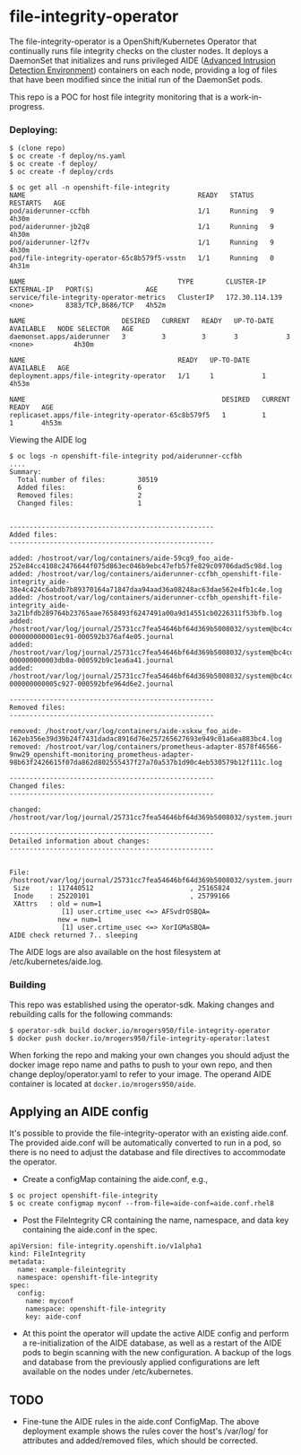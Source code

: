 # file-integrity-operator
The file-integrity-operator is a OpenShift/Kubernetes Operator that continually runs file integrity checks on the cluster nodes. It deploys a DaemonSet that initializes and runs privileged AIDE ([Advanced Intrusion Detection Environment](https://aide.github.io)) containers on each node, providing a log of files that have been modified since the initial run of the DaemonSet pods.

This repo is a POC for host file integrity monitoring that is a work-in-progress.

### Deploying:
```
$ (clone repo)
$ oc create -f deploy/ns.yaml
$ oc create -f deploy/
$ oc create -f deploy/crds

$ oc get all -n openshift-file-integrity
NAME                                           READY   STATUS    RESTARTS   AGE
pod/aiderunner-ccfbh                           1/1     Running   9          4h30m
pod/aiderunner-jb2q8                           1/1     Running   9          4h30m
pod/aiderunner-l2f7v                           1/1     Running   9          4h30m
pod/file-integrity-operator-65c8b579f5-vsstn   1/1     Running   0          4h31m

NAME                                      TYPE        CLUSTER-IP       EXTERNAL-IP   PORT(S)             AGE
service/file-integrity-operator-metrics   ClusterIP   172.30.114.139   <none>        8383/TCP,8686/TCP   4h52m

NAME                        DESIRED   CURRENT   READY   UP-TO-DATE   AVAILABLE   NODE SELECTOR   AGE
daemonset.apps/aiderunner   3         3         3       3            3           <none>          4h30m

NAME                                      READY   UP-TO-DATE   AVAILABLE   AGE
deployment.apps/file-integrity-operator   1/1     1            1           4h53m

NAME                                                 DESIRED   CURRENT   READY   AGE
replicaset.apps/file-integrity-operator-65c8b579f5   1         1         1       4h53m
```

Viewing the AIDE log
```
$ oc logs -n openshift-file-integrity pod/aiderunner-ccfbh
....
Summary:
  Total number of files:        30519
  Added files:                  6
  Removed files:                2
  Changed files:                1


---------------------------------------------------
Added files:
---------------------------------------------------

added: /hostroot/var/log/containers/aide-59cg9_foo_aide-252e84cc4108c2476644f075d863ec046b9ebc47efb57fe829c09706dad5c98d.log
added: /hostroot/var/log/containers/aiderunner-ccfbh_openshift-file-integrity_aide-38e4c424c6abdb7b89370164a71847daa94aad36a08248ac63dae562e4fb1c4e.log
added: /hostroot/var/log/containers/aiderunner-ccfbh_openshift-file-integrity_aide-3a21bfdb289764b23765aae7658493f6247491a00a9d14551cb0226311f53bfb.log
added: /hostroot/var/log/journal/25731cc7fea54646bf64d369b5008032/system@bc4cdafcf78343c2addc2e6dbde4fa71-000000000001ec91-000592b376af4e05.journal
added: /hostroot/var/log/journal/25731cc7fea54646bf64d369b5008032/system@bc4cdafcf78343c2addc2e6dbde4fa71-000000000003db0a-000592b9c1ea6a41.journal
added: /hostroot/var/log/journal/25731cc7fea54646bf64d369b5008032/system@bc4cdafcf78343c2addc2e6dbde4fa71-000000000005c927-000592bfe964d6e2.journal

---------------------------------------------------
Removed files:
---------------------------------------------------

removed: /hostroot/var/log/containers/aide-xskxw_foo_aide-162eb356e39d39b24f7431dadac8916d76e257265627693e949c01a6ea883bc4.log
removed: /hostroot/var/log/containers/prometheus-adapter-8578f46566-9nw29_openshift-monitoring_prometheus-adapter-98b63f2426615f07da862d802555437f27a70a537b1d90c4eb530579b12f111c.log

---------------------------------------------------
Changed files:
---------------------------------------------------

changed: /hostroot/var/log/journal/25731cc7fea54646bf64d369b5008032/system.journal

---------------------------------------------------
Detailed information about changes:
---------------------------------------------------


File: /hostroot/var/log/journal/25731cc7fea54646bf64d369b5008032/system.journal
 Size     : 117440512                        , 25165824
 Inode    : 25220101                         , 25799166
 XAttrs   : old = num=1
             [1] user.crtime_usec <=> AFSvdrOSBQA=
            new = num=1
             [1] user.crtime_usec <=> XorIGMaSBQA=
AIDE check returned 7.. sleeping
```
The AIDE logs are also available on the host filesystem at /etc/kubernetes/aide.log.
### Building
This repo was established using the operator-sdk. Making changes and rebuilding calls for the following commands:
```
$ operator-sdk build docker.io/mrogers950/file-integrity-operator
$ docker push docker.io/mrogers950/file-integrity-operator:latest
``` 
When forking the repo and making your own changes you should adjust the docker image repo name and paths to push to your own repo, and then change deploy/operator.yaml to refer to your image.
The operand AIDE container is located at `docker.io/mrogers950/aide`.

## Applying an AIDE config
It's possible to provide the file-integrity-operator with an existing aide.conf. The provided aide.conf will be automatically converted to run in a pod, so there is no need to adjust the database and file directives to accommodate the operator.

- Create a configMap containing the aide.conf, e.g.,
```
$ oc project openshift-file-integrity
$ oc create configmap myconf --from-file=aide-conf=aide.conf.rhel8
```
- Post the FileIntegrity CR containing the name, namespace, and data key containing the aide.conf in the spec.
```
apiVersion: file-integrity.openshift.io/v1alpha1
kind: FileIntegrity
metadata:
  name: example-fileintegrity
  namespace: openshift-file-integrity
spec:
  config:
    name: myconf
    namespace: openshift-file-integrity
    key: aide-conf
```
* At this point the operator will update the active AIDE config and perform a re-initialization of the AIDE database, as well as a restart of the AIDE pods to begin scanning with the new configuration. A backup of the logs and database from the previously applied configurations are left available on the nodes under /etc/kubernetes.

## TODO
- Fine-tune the AIDE rules in the aide.conf ConfigMap. The above deployment example shows the rules cover the host's /var/log/ for attributes and added/removed files, which should be corrected.